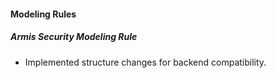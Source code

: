 
#### Modeling Rules

##### Armis Security Modeling Rule

- Implemented structure changes for backend compatibility.

